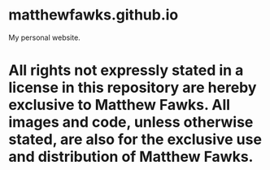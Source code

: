 # matthewfawks.github.io
  My personal website.

# All rights not expressly stated in a license in this repository are hereby exclusive to Matthew Fawks. All images and code, unless otherwise stated, are also for the exclusive use and distribution of Matthew Fawks.
